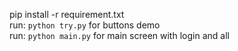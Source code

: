pip install -r requirement.txt  
run: `python try.py` for buttons demo  
run: `python main.py` for main screen with login and all  